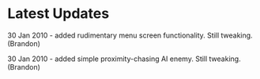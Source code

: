# Latest Updates #

30 Jan 2010 - added rudimentary menu screen functionality. Still tweaking. (Brandon)

30 Jan 2010 - added simple proximity-chasing AI enemy.  Still tweaking. (Brandon)